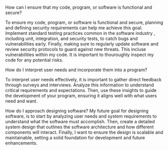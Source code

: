 How can I ensure that my code, program, or software is functional and secure?

To ensure my code, program, or software is functional and secure, planning and defining security requirements can help me achieve this goal. 
Implement standard testing practices common in the software industry , including unit, integration, and security tests, to catch bugs and vulnerabilities early. 
Finally, making sure to regularly update software and review security protocols to guard against new threats. This incluse vulnerabilities within my code.
It is important to thouroughly inspect my code for any potential risks.

How do I interpret user needs and incorporate them into a program?

To interpret user needs effectively, it is important to gather direct feedback through surveys and interviews. 
Analyze this information to understand critical requirements and expectations.
Then, use these insights to guide the development of your program, ensuring it aligns well with what users need and want.

How do I approach designing software?
My future goal for designing software, is to start by analyzing user needs and system requirements to understand what the software must accomplish.
Then, create a detailed system design that outlines the software architecture and how different components will interact.
Finally, I want to ensure the design is scalable and maintainable, setting a solid foundation for development and future enhancements.






